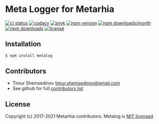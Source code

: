 # Meta Logger for Metarhia

[![ci status](https://github.com/metarhia/metalog/workflows/Testing%20CI/badge.svg)](https://github.com/metarhia/metalog/actions?query=workflow%3A%22Testing+CI%22+branch%3Amaster)
[![codacy](https://api.codacy.com/project/badge/Grade/7aaad5ed17c74634855fa6202a03a56e)](https://www.codacy.com/app/metarhia/metalog)
[![snyk](https://snyk.io/test/github/metarhia/impress/badge.svg)](https://snyk.io/test/github/metarhia/impress)
[![npm version](https://img.shields.io/npm/v/metalog.svg?style=flat)](https://www.npmjs.com/package/metalog)
[![npm downloads/month](https://img.shields.io/npm/dm/metalog.svg)](https://www.npmjs.com/package/metalog)
[![npm downloads](https://img.shields.io/npm/dt/metalog.svg)](https://www.npmjs.com/package/metalog)
[![license](https://img.shields.io/badge/license-MIT-blue.svg)](https://github.com/metarhia/metalog/blob/master/LICENSE)

## Installation

```bash
$ npm install metalog
```

## Contributors

- Timur Shemsedinov <timur.shemsedinov@gmail.com>
- See github for full [contributors list](https://github.com/metarhia/metalog/graphs/contributors)

## License

Copyright (c) 2017-2021 Metarhia contributors.
Metalog is [MIT licensed](./LICENSE).
